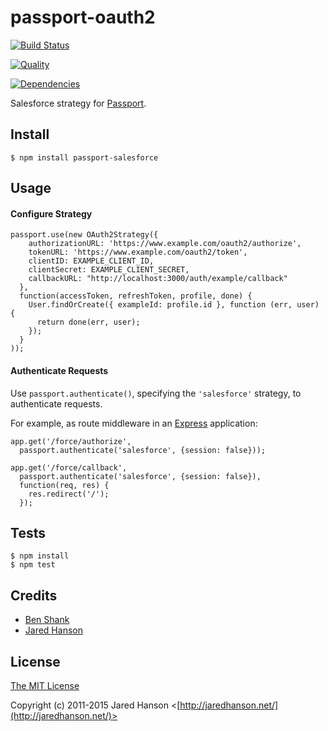 # passport-oauth2
[![Build Status](https://travis-ci.org/pristineio/passport-salesforce.svg)](https://travis-ci.org/pristineio/passport-salesforce)

[![Quality](https://codeclimate.com/github/pristineio/passport-salesforce/badges/gpa.svg)](https://codeclimate.com/github/pristineio/passport-salesforce)

[![Dependencies](https://david-dm.org/jaredhanson/passport-oauth2.svg)](https://david-dm.org/jaredhanson/passport-oauth2)


Salesforce strategy for [Passport](http://passportjs.org/).

## Install

    $ npm install passport-salesforce

## Usage

#### Configure Strategy

    passport.use(new OAuth2Strategy({
        authorizationURL: 'https://www.example.com/oauth2/authorize',
        tokenURL: 'https://www.example.com/oauth2/token',
        clientID: EXAMPLE_CLIENT_ID,
        clientSecret: EXAMPLE_CLIENT_SECRET,
        callbackURL: "http://localhost:3000/auth/example/callback"
      },
      function(accessToken, refreshToken, profile, done) {
        User.findOrCreate({ exampleId: profile.id }, function (err, user) {
          return done(err, user);
        });
      }
    ));

#### Authenticate Requests

Use `passport.authenticate()`, specifying the `'salesforce'` strategy, to
authenticate requests.

For example, as route middleware in an [Express](http://expressjs.com/)
application:

    app.get('/force/authorize',
      passport.authenticate('salesforce', {session: false}));

    app.get('/force/callback',
      passport.authenticate('salesforce', {session: false}),
      function(req, res) {
        res.redirect('/');
      });

## Tests

    $ npm install
    $ npm test

## Credits

  - [Ben Shank](http://github.com/shanksauce)
  - [Jared Hanson](http://github.com/jaredhanson)

## License

[The MIT License](http://opensource.org/licenses/MIT)

Copyright (c) 2011-2015 Jared Hanson <[http://jaredhanson.net/](http://jaredhanson.net/)>
